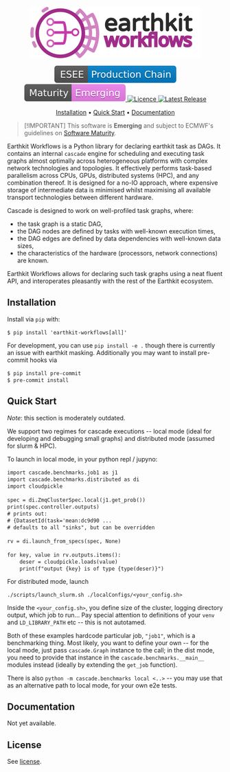 <p align="center">
  <picture>
    <source srcset="https://github.com/ecmwf/logos/raw/refs/heads/main/logos/earthkit/earthkit-workflows-dark.svg" media="(prefers-color-scheme: dark)">
    <img src="https://github.com/ecmwf/logos/raw/refs/heads/main/logos/earthkit/earthkit-workflows-light.svg" height="120">
  </picture>
</p>

<p align="center">
  <a href="https://github.com/ecmwf/codex/raw/refs/heads/main/ESEE">
    <img src="https://github.com/ecmwf/codex/raw/refs/heads/main/ESEE/production_chain_badge.svg" alt="ECMWF Software EnginE">
  </a>
  <a href="https://github.com/ecmwf/codex/raw/refs/heads/main/Project Maturity">
    <img src="https://github.com/ecmwf/codex/raw/refs/heads/main/Project Maturity/emerging_badge.svg" alt="Maturity Level">
  </a>
  <a href="https://opensource.org/licenses/apache-2-0">
    <img src="https://img.shields.io/badge/Licence-Apache 2.0-blue.svg" alt="Licence">
  </a>
  <a href="https://github.com/ecmwf/earthkit-workflows/releases">
    <img src="https://img.shields.io/github/v/release/ecmwf/earthkit-workflows?color=purple&label=Release" alt="Latest Release">
  </a>
</p>

<p align="center">
  <a href="#installation">Installation</a>
  •
  <a href="#quick-start">Quick Start</a>
  •
  <a href="#documentation">Documentation</a>
</p>

> \[!IMPORTANT\]
> This software is **Emerging** and subject to ECMWF's guidelines on [Software Maturity](https://github.com/ecmwf/codex/raw/refs/heads/main/Project%20Maturity).

Earthkit Workflows is a Python library for declaring earthkit task as DAGs.
It contains an internal `cascade` engine for scheduling and executing task graphs almost optimally across heterogeneous platforms with complex network technologies and topologies.
It effectively performs task-based parallelism across CPUs, GPUs, distributed systems (HPC), and any combination thereof.
It is designed for a no-IO approach, where expensive storage of intermediate data is minimised whilst maximising all available transport technologies between different hardware.

Cascade is designed to work on well-profiled task graphs, where:
* the task graph is a static DAG,
* the DAG nodes are defined by tasks with well-known execution times,
* the DAG edges are defined by data dependencies with well-known data sizes,
* the characteristics of the hardware (processors, network connections) are known.

Earthkit Workflows allows for declaring such task graphs using a neat fluent API, and interoperates pleasantly with the rest of the Earthkit ecosystem.

## Installation

Install via `pip` with:

```
$ pip install 'earthkit-workflows[all]'
```

For development, you can use `pip install -e .` though there is currently an issue with earthkit masking. Additionally you may want to install pre-commit hooks via
```
$ pip install pre-commit
$ pre-commit install
```

## Quick Start

*Note*: this section is moderately outdated.

We support two regimes for cascade executions -- local mode (ideal for developing and debugging small graphs) and distributed mode (assumed for slurm & HPC).

To launch in local mode, in your python repl / jupyno:
```
import cascade.benchmarks.job1 as j1
import cascade.benchmarks.distributed as di
import cloudpickle

spec = di.ZmqClusterSpec.local(j1.get_prob())
print(spec.controller.outputs)
# prints out:
# {DatasetId(task='mean:dc9d90 ...
# defaults to all "sinks", but can be overridden

rv = di.launch_from_specs(spec, None)

for key, value in rv.outputs.items():
    deser = cloudpickle.loads(value)
    print(f"output {key} is of type {type(deser)}")
```

For distributed mode, launch
```
./scripts/launch_slurm.sh ./localConfigs/<your_config.sh>
```
Inside the `<your_config.sh>`, you define size of the cluster, logging directory output, which job to run... Pay special attention to definitions of your `venv` and `LD_LIBRARY_PATH` etc -- this is not autotamed.

Both of these examples hardcode particular job, `"job1"`, which is a benchmarking thing.
Most likely, you want to define your own -- for the local mode, just pass `cascade.Graph` instance to the call; in the dist mode, you need to provide that instance in the `cascade.benchmarks.__main__` modules instead (ideally by extending the `get_job` function).

There is also `python -m cascade.benchmarks local <..>` -- you may use that as an alternative path to local mode, for your own e2e tests.

## Documentation

Not yet available.

## License

See [license](./LICENSE).
